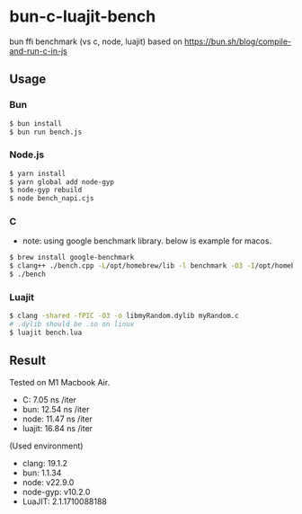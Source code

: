 # bun-c-luajit-bench

bun ffi benchmark (vs c, node, luajit)
based on https://bun.sh/blog/compile-and-run-c-in-js

## Usage

### Bun

```bash
$ bun install
$ bun run bench.js
```

### Node.js

```bash
$ yarn install
$ yarn global add node-gyp
$ node-gyp rebuild
$ node bench_napi.cjs
```

### C

- note: using google benchmark library. below is example for macos.

```bash
$ brew install google-benchmark
$ clang++ ./bench.cpp -L/opt/homebrew/lib -l benchmark -O3 -I/opt/homebrew/include -o bench
$ ./bench
```

### Luajit

```bash
$ clang -shared -fPIC -O3 -o libmyRandom.dylib myRandom.c
# .dylib should be .so on linux
$ luajit bench.lua
```

## Result

Tested on M1 Macbook Air.

- C: 7.05 ns /iter
- bun: 12.54 ns /iter
- node: 11.47 ns /iter
- luajit: 16.84 ns /iter

(Used environment)

- clang: 19.1.2
- bun: 1.1.34
- node: v22.9.0
- node-gyp: v10.2.0
- LuaJIT: 2.1.1710088188
